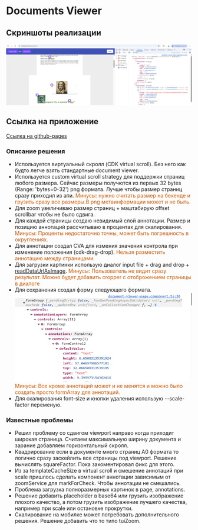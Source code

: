 # Documents Viewer

## Скриншоты реализации

![1.png](1.png)

## Ссылка на приложение

[Ссылка на github-pages](https://daniilmaslof.github.io/document-viewer)

### Описание решения

- Используется виртуальный скролл (CDK virtual scroll). Без него как будто легче взять стандартные document viewer.
- Используется custom virtual scroll strategy для поддержки страниц любого размера.
  Сейчас размеры получются из первых 32 bytes (Range: 'bytes=0-32') png формата.
  Лучше чтобы размер страниц сразу приходил из апи.
  <span style="color:#d15704">Минусы: нужно считать размер на бекенде и грузить сразу все размеры.В png метаинформации может и не быть.</span>
- Для zoom увеличиваю размер страниц + маштабирую offset scrollbar чтобы не было сдвига.
- Для каждой страницы создаю невидимый слой аннотации. Размер и позицию аннотаций рассчитываю в процентах для скалирования.
<span style="color:#d15704"> Минусы: Проценты недостаточно точны, может быть погрешность в округлениях.</span>
- Для аннотации создал CVA для измения значения контрола при изменение положения (cdk-drag-drop).
<span style="color:#d15704"> Нельзя разместить аннотацию между страницами.</span>
- Для загрузки картинки использую диалог input file + drag and drop + [readDataUrlAsImage](https://github.com/daniilmaslof/document-viewer/blob/master/projects/common/src/lib/core/utils/rxjs/read-data-url-as-image.ts).
  <span style="color:#d15704">Минусы: Пользователь не видит сразу результат. Можно будет добавить cropper c отоброжением страницы в диалоге</span>
- Для сохранения создал форму следующего формата.
  ![2.png](2.png)
<span style="color:#d15704"> Минусы: Все кроме аннотаций может и не менятся и можно было создать просто formArray для аннотаций.</span>
- Для скалирования font-size и кнопки удаления использую --scale-factor переменую.

### Известные проблемы

- Решил проблему со сдвигом viewport направо когда приходит широкая страница. Считаем максимальную ширину документа и зарание добавляем горизонтальный скролл.
- Квадрирование если в документе много страниц А0 формата то логично сразу заскейлить все страницы под viewport. Решение вычислять squareFactor. Пока закоментировал фикс для этого.
- Из за templateCacheSize в virtual scroll и смешение аннотаций при scale пришлось сделать компонент аннотации зависимым от zoomService для markForCheck. Чтобы аннотации не смешались.
- Проблема загрузка полноразмерных картинок в page, annotations.
- Решение добавить placeholder в base64 или грузить изображение плохого качество, а потом грузить изображение лучшего качества, например при scale или остановке прокрутки.
- Скалирование на мобилке может потребовать дополнительного решения. Решение добавить что то типо tuiZoom.
